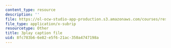 ```yaml
---
content_type: resource
description: ''
file: https://ol-ocw-studio-app-production.s3.amazonaws.com/courses/res-6-012-introduction-to-probability-spring-2018/8fc783b66e82e5f621ac350a4747198a_6UMv4vb4y7c.srt
file_type: application/x-subrip
resourcetype: Other
title: 3play caption file
uid: 8fc783b6-6e82-e5f6-21ac-350a4747198a
---
```

